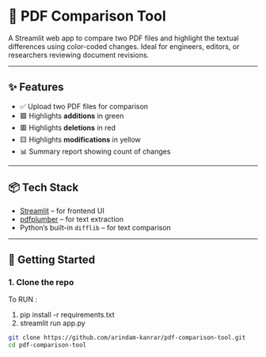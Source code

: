 # 📄 PDF Comparison Tool

A Streamlit web app to compare two PDF files and highlight the textual differences using color-coded changes. Ideal for engineers, editors, or researchers reviewing document revisions.

---

## ✨ Features

- ✅ Upload two PDF files for comparison
- 🟩 Highlights **additions** in green
- 🟥 Highlights **deletions** in red
- 🟨 Highlights **modifications** in yellow
- 📊 Summary report showing count of changes

---

## 📦 Tech Stack

- [Streamlit](https://streamlit.io/) – for frontend UI
- [pdfplumber](https://github.com/jsvine/pdfplumber) – for text extraction
- Python’s built-in `difflib` – for text comparison

---

## 🚀 Getting Started

### 1. Clone the repo

To RUN :
1. pip install -r requirements.txt
2. streamlit run app.py


```bash
git clone https://github.com/arindam-kanrar/pdf-comparison-tool.git
cd pdf-comparison-tool

